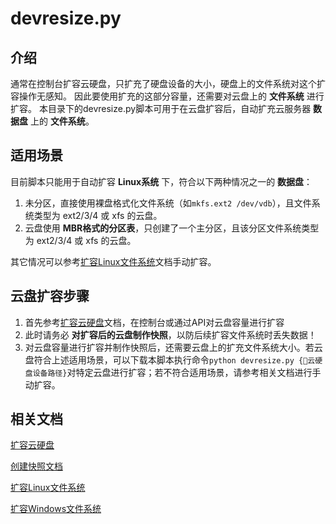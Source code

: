 # devresize.py

## 介绍

通常在控制台扩容云硬盘，只扩充了硬盘设备的大小，硬盘上的文件系统对这个扩容操作无感知。
因此要使用扩充的这部分容量，还需要对云盘上的 **文件系统** 进行扩容。
本目录下的devresize.py脚本可用于在云盘扩容后，自动扩充云服务器 **数据盘** 上的 **文件系统**。

## 适用场景

目前脚本只能用于自动扩容 **Linux系统** 下，符合以下两种情况之一的 **数据盘**：
1. 未分区，直接使用裸盘格式化文件系统（如`mkfs.ext2 /dev/vdb`），且文件系统类型为 ext2/3/4 或 xfs 的云盘。
2. 云盘使用 **MBR格式的分区表**，只创建了一个主分区，且该分区文件系统类型为 ext2/3/4 或 xfs 的云盘。

其它情况可以参考[扩容Linux文件系统](https://cloud.tencent.com/document/product/362/6738)文档手动扩容。

## 云盘扩容步骤

1. 首先参考[扩容云硬盘](https://cloud.tencent.com/document/product/362/5747)文档，在控制台或通过API对云盘容量进行扩容
2. 此时请务必 **对扩容后的云盘制作快照**，以防后续扩容文件系统时丢失数据！
3. 对云盘容量进行扩容并制作快照后，还需要云盘上的扩充文件系统大小。若云盘符合上述适用场景，可以下载本脚本执行命令`python devresize.py {云硬盘设备路径}`对特定云盘进行扩容；若不符合适用场景，请参考相关文档进行手动扩容。

## 相关文档

[扩容云硬盘](https://cloud.tencent.com/document/product/362/5747)

[创建快照文档](https://cloud.tencent.com/document/product/362/5755)

[扩容Linux文件系统](https://cloud.tencent.com/document/product/362/6738)

[扩容Windows文件系统](https://cloud.tencent.com/document/product/362/6737)
